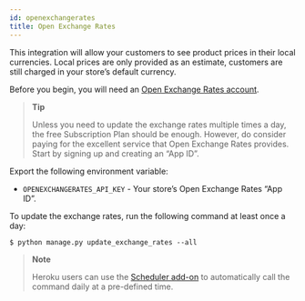 ```yaml
---
id: openexchangerates
title: Open Exchange Rates
---
```


This integration will allow your customers to see product prices in their local currencies. Local prices are only provided as an estimate, customers are still charged in your store’s default currency.

Before you begin, you will need an [Open Exchange Rates account](https://openexchangerates.org/). 

> **Tip**
>
> Unless you need to update the exchange rates multiple times a day, the free Subscription Plan should be enough. However, do consider paying for the excellent service that Open Exchange Rates provides. Start by signing up and creating an “App ID”.

Export the following environment variable:

* `OPENEXCHANGERATES_API_KEY` - Your store’s Open Exchange Rates “App ID”.

To update the exchange rates, run the following command at least once a day:

```console
$ python manage.py update_exchange_rates --all
```

> **Note**
>
> Heroku users can use the [Scheduler add-on](https://elements.heroku.com/addons/scheduler) to automatically call the command daily at a pre-defined time.